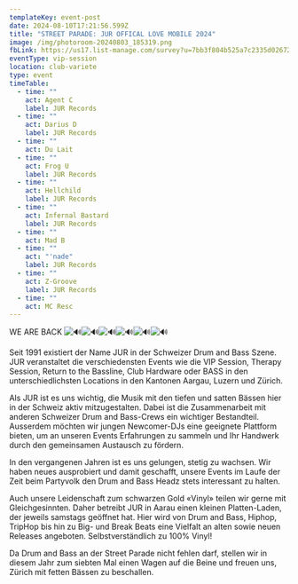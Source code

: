 ```yaml
---
templateKey: event-post
date: 2024-08-10T17:21:56.599Z
title: "STREET PARADE: JUR OFFICAL LOVE MOBILE 2024"
image: /img/photoroom-20240803_185319.png
fbLink: https://us17.list-manage.com/survey?u=7bb3f804b525a7c2335d02672&id=76b5a8b482&attribution=false
eventType: vip-session
location: club-variete
type: event
timeTable:
  - time: ""
    act: Agent C
    label: JUR Records
  - time: ""
    act: Darius D
    label: JUR Records
  - time: ""
    act: Du Lait
  - time: ""
    act: Frog U
    label: JUR Records
  - time: ""
    act: Hellchild
    label: JUR Records
  - time: ""
    act: Infernal Bastard
    label: JUR Records
  - time: ""
    act: Mad B
  - time: ""
    act: "'nade"
    label: JUR Records
  - time: ""
    act: Z-Groove
    label: JUR Records
  - time: ""
    act: MC Resc
---
```

WE ARE BACK ![🔊](https://static.xx.fbcdn.net/images/emoji.php/v9/tdd/2/16/1f50a.png)![🔊](https://static.xx.fbcdn.net/images/emoji.php/v9/tdd/2/16/1f50a.png)![🔊](https://static.xx.fbcdn.net/images/emoji.php/v9/tdd/2/16/1f50a.png)![🔊](https://static.xx.fbcdn.net/images/emoji.php/v9/tdd/2/16/1f50a.png)![🔊](https://static.xx.fbcdn.net/images/emoji.php/v9/tdd/2/16/1f50a.png)![🔊](https://static.xx.fbcdn.net/images/emoji.php/v9/tdd/2/16/1f50a.png)

Seit 1991 existiert der Name JUR in der Schweizer Drum and Bass Szene. JUR veranstaltet die verschiedensten Events wie die VIP Session, Therapy Session, Return to the Bassline, Club Hardware oder BASS in den unterschiedlichsten Locations in den Kantonen Aargau, Luzern und Zürich.

Als JUR ist es uns wichtig, die Musik mit den tiefen und satten Bässen hier in der Schweiz aktiv mitzugestalten. Dabei ist die Zusammenarbeit mit anderen Schweizer Drum and Bass-Crews ein wichtiger Bestandteil. Ausserdem möchten wir jungen Newcomer-DJs eine geeignete Plattform bieten, um an unseren Events Erfahrungen zu sammeln und Ihr Handwerk durch den gemeinsamen Austausch zu fördern.

In den vergangenen Jahren ist es uns gelungen, stetig zu wachsen. Wir haben neues ausprobiert und damit geschafft, unsere Events im Laufe der Zeit beim Partyvolk den Drum and Bass Headz stets interessant zu halten.

Auch unsere Leidenschaft zum schwarzen Gold «Vinyl» teilen wir gerne mit Gleichgesinnten. Daher betreibt JUR in Aarau einen kleinen Platten-Laden, der jeweils samstags geöffnet hat. Hier wird von Drum and Bass, Hiphop, TripHop bis hin zu Big- und Break Beats eine Vielfalt an alten sowie neuen Releases angeboten. Selbstverständlich zu 100% Vinyl!

Da Drum and Bass an der Street Parade nicht fehlen darf, stellen wir in diesem Jahr zum siebten Mal einen Wagen auf die Beine und freuen uns, Zürich mit fetten Bässen zu beschallen.